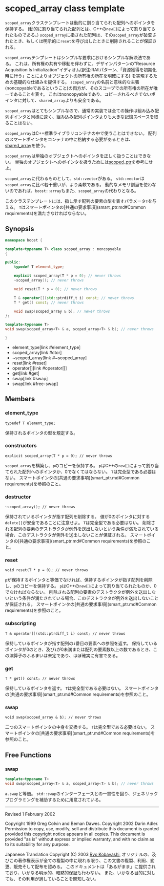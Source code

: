 # scoped_array class template

`scoped_array`クラステンプレートは動的に割り当てられた配列へのポインタを保持する。
(動的に割り当てられた配列とは、C++の`new[]`によって割り当てられたものである。)
`scoped_array`に指された配列は、その`scoped_array`が破棄されたとき、もしくは明示的に`reset`を呼び出したときに削除されることが保証される。

`scoped_array`テンプレートはシンプルな要求におけるシンプルな解決法である。
これは、所有権の共有や移動を伴わずに、デザインパターンの&quot;Resource Acquisition Is Initialization&quot;イディオム(訳注:RAIIパターン、「資源獲得を初期化時に行う」ことによりオブジェクトの所有権の所在を明確にする) を実現するための基礎的な仕組みを提供する。
`scoped_array`の名前と意味的な主張(noncopyableであるということ)の両方が、そのスコープでの所有権の所在が唯一であることを表す。
これはnoncopyableであり、コピーされるべきでないポインタに対して、`shared_array`よりも安全である。

`scoped_array`はとてもシンプルなので、通常の実装では全ての操作は組み込み配列ポインタと同様に速く、組み込み配列ポインタよりも大きな記憶スペースを取ることはない。

`scoped_array`はC++標準ライブラリコンテナの中で使うことはできない。
配列のスマートポインタをコンテナの中に格納する必要があるときは、[shared_array](shared_array.md)を使う。

`scoped_array`は単独のオブジェクトへのポインタを正しく扱うことはできない。
単独のオブジェクトへのポインタを扱うためには[scoped_ptr](scoped_ptr.md)を参考にせよ。

`scoped_array`に代わるものとして、`std::vector`がある。
`std::vector`は`scoped_array`に比べ若干重いが、より柔軟である。
動的なメモリ割当を使わないのであれば、`boost::array`もまた、`scoped_array`の代わりとなる。

このクラステンプレートには、指し示す配列の要素の型を表すパラメータ`T`を与える。
`T`はスマートポインタの[共通の要求事項](smart_ptr.md#Common requirements)を満たさなければならない。

## Synopsis

```cpp
namespace boost {

template<typename T> class scoped_array : noncopyable
{

public:
    typedef T element_type;

    explicit scoped_array(T * p = 0); // never throws
    ~scoped_array(); // never throws

    void reset(T * p = 0); // never throws

    T & operator[](std::ptrdiff_t i) const; // never throws
    T * get() const; // never throws

    void swap(scoped_array & b); // never throws
};

template<typename T>
void swap(scoped_array<T> & a, scoped_array<T> & b); // never throws

}
```
* element_type[link #element_type]
* scoped_array[link #ctor]
* ~scoped_array[link #~scoped_array]
* reset[link #reset]
* operator[][link #operator[]]
* get[link #get]
* swap[link #swap]
* swap[link #free-swap]

## Members

### <a id="element_type">element_type</a>

`typedef T element_type;`

保持されるポインタの型を規定する。

### <a id="ctor">constructors</a>

`explicit scoped_array(T * p = 0); // never throws`

`scoped_array`を構築し、`p`のコピーを保持する。
`p`はC++の`new[]`によって割り当てられた配列へのポインタか、0でなくてはならない。
`T`は完全型である必要はない。
スマートポインタの[共通の要求事項](smart_ptr.md#Common requirements)を参照のこと。

### <a id="~scoped_array">destructor</a>

`~scoped_array(); // never throws`

保持されているポインタが指す配列を削除する。
値が0のポインタに対する `delete[]`が安全であることに注意せよ。 
`T`は完全型である必要はない。
削除される配列の要素のデストラクタが例外を送出しないという条件が満たされている場合、このデストラクタが例外を送出しないことが保証される。
スマートポインタの[共通の要求事項](smart_ptr.md#Common requirements)を参照のこと。

### <a id="reset">reset</a>

`void reset(T * p = 0); // never throws`

`p`が保持するポインタと等価でなければ、保持するポインタが指す配列を削除し、`p`のコピーを保持する。
`p`はC++の`new[]`によって割り当てられたものか、0でなければならない。
削除される配列の要素のデストラクタが例外を送出しないという条件が満たされている場合、このデストラクタが例外を送出しないことが保証される。
スマートポインタの[共通の要求事項](smart_ptr.md#Common requirements)を参照のこと。

### <a id="operator[]">subscripting</a>

`T & operator[](std::ptrdiff_t i) const; // never throws`

保持しているポインタが指す配列の`i`番目の要素への参照を返す。
保持しているポインタが0のとき、及び`i`が0未満または配列の要素数以上の数であるとき、この演算子のふるまいは未定であり、ほぼ確実に有害である。

### <a id="get">get</a>

`T * get() const; // never throws`

保持しているポインタを返す。
`T`は完全型である必要はない。
スマートポインタの[共通の要求事項](smart_ptr.md#Common requirements)を参照のこと。

### <a id="swap">swap</a>

`void swap(scoped_array & b); // never throws`

二つのスマートポインタの中身を交換する。
`T`は完全型である必要はない。
スマートポインタの[共通の要求事項](smart_ptr.md#Common requirements)を参照のこと。

## <a id="functions">Free Functions</a>

### <a id="free-swap">swap</a>

```cpp
template<typename T>
void swap(scoped_array<T> & a, scoped_array<T> & b); // never throws
```

`a.swap`と等価。
`std::swap`のインターフェースとの一貫性を図り、ジェネリックプログラミングを補助するために用意されている。

---

Revised 1 February 2002

Copyright 1999 Greg Colvin and Beman Dawes. Copyright 2002 Darin Adler. 
Permission to copy, use, modify, sell and distribute this document is granted provided this copyright notice appears in all copies.
This document is provided "as is" without express or implied warranty, and with no claim as to its suitability for any purpose.

Japanese Translation Copyright (C) 2003 [Ryo Kobayashi](mailto:lenoir@zeroscape.org),
オリジナルの、及びこの著作権表示が全ての複製の中に現れる限り、この文書の複製、利用、変更、販売そして配布を認める。
このドキュメントは「あるがまま」に提供されており、いかなる明示的、暗黙的保証も行わない。
また、いかなる目的に対しても、その利用が適していることを関知しない。

